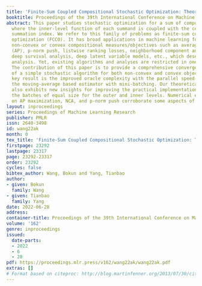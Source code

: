 ```yaml
---
title: 'Finite-Sum Coupled Compositional Stochastic Optimization: Theory and Applications'
booktitle: Proceedings of the 39th International Conference on Machine Learning
abstract: This paper studies stochastic optimization for a sum of compositional functions,
  where the inner-level function of each summand is coupled with the corresponding
  summation index. We refer to this family of problems as finite-sum coupled compositional
  optimization (FCCO). It has broad applications in machine learning for optimizing
  non-convex or convex compositional measures/objectives such as average precision
  (AP), p-norm push, listwise ranking losses, neighborhood component analysis (NCA),
  deep survival analysis, deep latent variable models, etc., which deserves finer
  analysis. Yet, existing algorithms and analyses are restricted in one or other aspects.
  The contribution of this paper is to provide a comprehensive convergence analysis
  of a simple stochastic algorithm for both non-convex and convex objectives. Our
  key result is the improved oracle complexity with the parallel speed-up by using
  the moving-average based estimator with mini-batching. Our theoretical analysis
  also exhibits new insights for improving the practical implementation by sampling
  the batches of equal size for the outer and inner levels. Numerical experiments
  on AP maximization, NCA, and p-norm push corroborate some aspects of the theory.
layout: inproceedings
series: Proceedings of Machine Learning Research
publisher: PMLR
issn: 2640-3498
id: wang22ak
month: 0
tex_title: 'Finite-Sum Coupled Compositional Stochastic Optimization: Theory and Applications'
firstpage: 23292
lastpage: 23317
page: 23292-23317
order: 23292
cycles: false
bibtex_author: Wang, Bokun and Yang, Tianbao
author:
- given: Bokun
  family: Wang
- given: Tianbao
  family: Yang
date: 2022-06-28
address:
container-title: Proceedings of the 39th International Conference on Machine Learning
volume: '162'
genre: inproceedings
issued:
  date-parts:
  - 2022
  - 6
  - 28
pdf: https://proceedings.mlr.press/v162/wang22ak/wang22ak.pdf
extras: []
# Format based on citeproc: http://blog.martinfenner.org/2013/07/30/citeproc-yaml-for-bibliographies/
---
```

